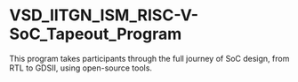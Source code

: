 # VSD_IITGN_ISM_RISC-V-SoC_Tapeout_Program
This program takes participants through the full journey of SoC design, from RTL to GDSII, using open-source tools.
